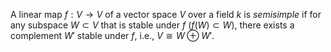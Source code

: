 A linear map $f: V \to V$ of a vector space $V$ over a field $k$ is *semisimple* if for any subspace $W \subset V$ that is stable under $f$ ($f(W) \subset W$), there exists a complement $W'$ stable under $f$, i.e., $V \cong W \oplus W'$.
